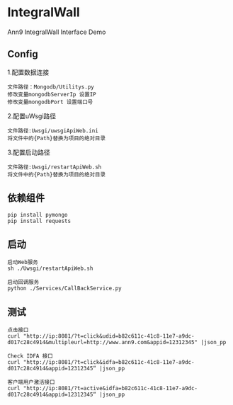 # IntegralWall
Ann9 IntegralWall Interface Demo


## Config

1.配置数据连接

    文件路径：Mongodb/Utilitys.py 
    修改变量mongodbServerIp 设置IP
    修改变量mongodbPort 设置端口号
2.配置uWsgi路径

    文件路径:Uwsgi/uwsgiApiWeb.ini
    将文件中的{Path}替换为项目的绝对目录  

3.配置启动路径

    文件路径:Uwsgi/restartApiWeb.sh
    将文件中的{Path}替换为项目的绝对目录 

## 依赖组件

    pip install pymongo
    pip install requests
  
## 启动

    启动Web服务
    sh ./Uwsgi/restartApiWeb.sh
    
    启动回调服务
    python ./Services/CallBackService.py
    


## 测试

    点击接口
    curl "http://ip:8081/?t=click&udid=b82c611c-41c8-11e7-a9dc-d017c28c4914&multipleurl=http://www.ann9.com&appid=12312345" |json_pp
    
    Check IDFA 接口
    curl "http://ip:8081/?t=click&idfa=b82c611c-41c8-11e7-a9dc-d017c28c4914&appid=12312345“ |json_pp
    
    客户端用户激活接口
    curl "http://ip:8081/?t=active&idfa=b82c611c-41c8-11e7-a9dc-d017c28c4914&appid=12312345“ |json_pp
    

    
   